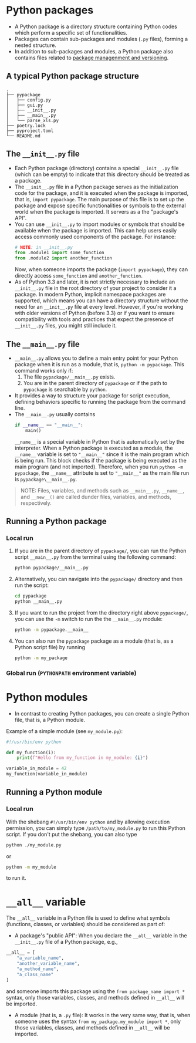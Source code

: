 # Python packages

- A Python package is a directory structure containing Python codes which perform a specific set of functionalities.
- Packages can contain sub-packages and modules (`.py` files), forming a nested structure.
- In addition to sub-packages and modules, a Python package also contains files related to [package managenment and versioning](https://github.com/tapyu/python-lessons/tree/package-managers).

## A typical Python package structure

```
.
├── pypackage
│   ├── config.py
│   ├── gui.py
│   ├── __init__.py
│   ├── __main__.py
│   └── parse_xls.py
├── poetry.lock
├── pyproject.toml
└── README.md
```

## The `__init__.py` file

- Each Python package (directory) contains a special `__init__.py` file (which can be empty) to indicate that this directory should be treated as a package.
- The `__init__.py` file in a Python package serves as the initialization code for the package, and it is executed when the package is imported, that is, `import pypackage`. The main purpose of this file is to set up the package and expose specific functionalities or symbols to the external world when the package is imported. It servers as a the "package's API".
- You can use `__init__.py` to import modules or symbols that should be available when the package is imported. This can help users easily access commonly used components of the package. For instance:
    ```py
    # NOTE: in __init__.py
    from .module1 import some_function
    from .module2 import another_function
    ```
    Now, when someone imports the package (`import pypackage`), they can directly access `some_function` and `another_function`.
- As of Python 3.3 and later, it is not strictly necessary to include an `__init__.py` file in the root directory of your project to consider it a package. In modern Python, implicit namespace packages are supported, which means you can have a directory structure without the need for an `__init__.py` file at every level. However, if you're working with older versions of Python (before 3.3) or if you want to ensure compatibility with tools and practices that expect the presence of `__init__.py` files, you might still include it.

## The `__main__.py` file

- `__main__.py` allows you to define a main entry point for your Python package when it is run as a module, that is, `python -m pypackage`. This command works only if:
    1. The file `pypackage/__main__.py` exists.
    2. You are in the parent directory of `pypackage` or if the path to `pypackage` is searchable by `python`.
-  It provides a way to structure your package for script execution, defining behaviors specific to running the package from the command line.
-  The `__main__.py` usually contains
    ```py
    if __name__ == "__main__":
        main()
    ```
    `__name__` is a special variable in Python that is automatically set by the interpreter. When a Python package is executed as a module, the `__name__` variable is set to `"__main__"` since it is the main program which is being run.  This block checks if the package is being executed as the main program (and not imported). Therefore, when you run `python -m pypackage`, the `__name__` attribute is set to `"__main__"` as the main file run is `pypackage\__main__.py`.

> NOTE: Files, variables, and methods such as `__main__.py`, `__name__`, and `__new__()` are called dunder files, variables, and methods, respectively.

## Running a Python package

### Local run

1. If you are in the parent directory of `pypackage/`, you can run the Python script `__main__.py` from the terminal using the following command:
    ```sh
    python pypackage/__main__.py
    ```
1. Alternatively, you can navigate into the `pypackage/` directory and then run the script:
    ```sh
    cd pypackage
    python __main__.py
    ```
1. If you want to run the project from the directory right above `pypackage/`, you can use the `-m` switch to run the the `__main__.py` module:
    ```sh
    python -m pypackage.__main__
    ```
1. You can also run the `pypackage` package as a module (that is, as a Python script file) by running
    ```sh
    python -m my_package
    ```

### Global run (`PYTHONPATH` environment variable)

# Python modules

- In contrast to creating Python packages, you can create a single Python file, that is, a Python module.

Example of a simple module (see `my_module.py`):
```py
#!/usr/bin/env python

def my_function(i):
    print(f"Hello from my_function in my_module: {i}")

variable_in_module = 42
my_function(variable_in_module)
```

## Running a Python module

### Local run

With the shebang `#!/usr/bin/env python` and by allowing execution permission, you can simply type `/path/to/my_module.py` to run this Python script. If you don't put the shebang, you can also type
```sh
python ./my_module.py
```
or
```sh
python -m my_module
```
to run it.

# `__all__` variable

The `__all__` variable in a Python file is used to define what symbols (functions, classes, or variables) should be considered as part of:
- A package's "public API": When you declare the `__all__` variable in the `__init__.py` file of a Python package, e.g.,
```py
__all__ = [
    "a_variable_name",
    "another_variable_name",
    "a_method_name",
    "a_class_name"
]
```
and someone imports this package using the `from package_name import *` syntax, only those variables, classes, and methods defined in `__all__` will be imported.
- A module (that is, a `.py` file): It works in the very same way, that is, when someone uses the syntax `from my_package.my_module import *`, only those variables, classes, and methods defined in `__all__` will be imported.
